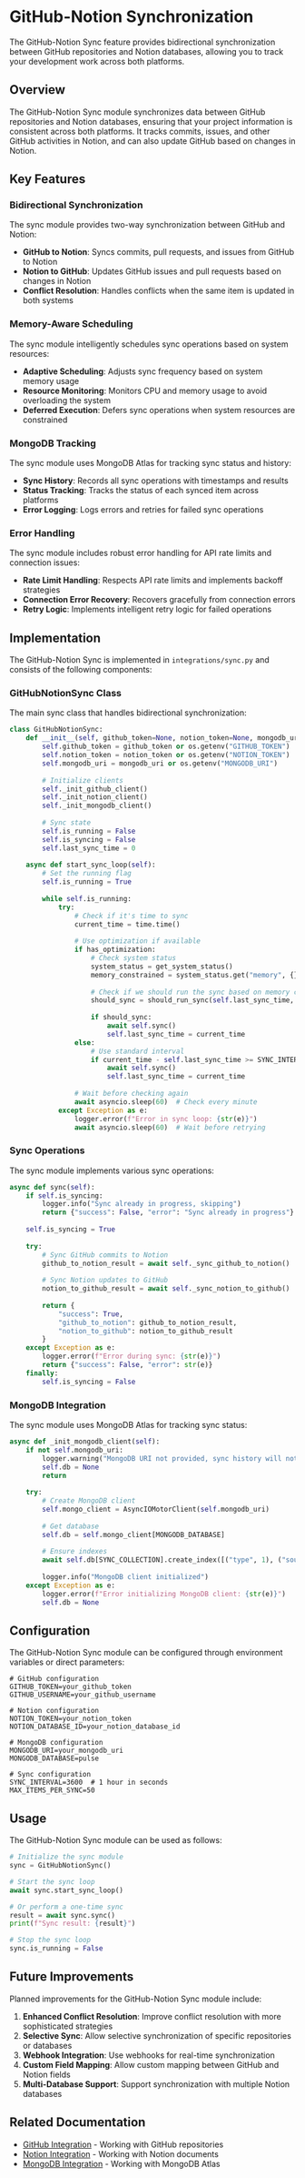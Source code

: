 # GitHub-Notion Synchronization

The GitHub-Notion Sync feature provides bidirectional synchronization between GitHub repositories and Notion databases, allowing you to track your development work across both platforms.

## Overview

The GitHub-Notion Sync module synchronizes data between GitHub repositories and Notion databases, ensuring that your project information is consistent across both platforms. It tracks commits, issues, and other GitHub activities in Notion, and can also update GitHub based on changes in Notion.

## Key Features

### Bidirectional Synchronization

The sync module provides two-way synchronization between GitHub and Notion:

- **GitHub to Notion**: Syncs commits, pull requests, and issues from GitHub to Notion
- **Notion to GitHub**: Updates GitHub issues and pull requests based on changes in Notion
- **Conflict Resolution**: Handles conflicts when the same item is updated in both systems

### Memory-Aware Scheduling

The sync module intelligently schedules sync operations based on system resources:

- **Adaptive Scheduling**: Adjusts sync frequency based on system memory usage
- **Resource Monitoring**: Monitors CPU and memory usage to avoid overloading the system
- **Deferred Execution**: Defers sync operations when system resources are constrained

### MongoDB Tracking

The sync module uses MongoDB Atlas for tracking sync status and history:

- **Sync History**: Records all sync operations with timestamps and results
- **Status Tracking**: Tracks the status of each synced item across platforms
- **Error Logging**: Logs errors and retries for failed sync operations

### Error Handling

The sync module includes robust error handling for API rate limits and connection issues:

- **Rate Limit Handling**: Respects API rate limits and implements backoff strategies
- **Connection Error Recovery**: Recovers gracefully from connection errors
- **Retry Logic**: Implements intelligent retry logic for failed operations

## Implementation

The GitHub-Notion Sync is implemented in `integrations/sync.py` and consists of the following components:

### GitHubNotionSync Class

The main sync class that handles bidirectional synchronization:

```python
class GitHubNotionSync:
    def __init__(self, github_token=None, notion_token=None, mongodb_uri=None):
        self.github_token = github_token or os.getenv("GITHUB_TOKEN")
        self.notion_token = notion_token or os.getenv("NOTION_TOKEN")
        self.mongodb_uri = mongodb_uri or os.getenv("MONGODB_URI")
        
        # Initialize clients
        self._init_github_client()
        self._init_notion_client()
        self._init_mongodb_client()
        
        # Sync state
        self.is_running = False
        self.is_syncing = False
        self.last_sync_time = 0
        
    async def start_sync_loop(self):
        # Set the running flag
        self.is_running = True
        
        while self.is_running:
            try:
                # Check if it's time to sync
                current_time = time.time()
                
                # Use optimization if available
                if has_optimization:
                    # Check system status
                    system_status = get_system_status()
                    memory_constrained = system_status.get("memory", {}).get("percent", 0) > 70
                    
                    # Check if we should run the sync based on memory constraints
                    should_sync = should_run_sync(self.last_sync_time, memory_constrained)
                    
                    if should_sync:
                        await self.sync()
                        self.last_sync_time = current_time
                else:
                    # Use standard interval
                    if current_time - self.last_sync_time >= SYNC_INTERVAL:
                        await self.sync()
                        self.last_sync_time = current_time
                        
                # Wait before checking again
                await asyncio.sleep(60)  # Check every minute
            except Exception as e:
                logger.error(f"Error in sync loop: {str(e)}")
                await asyncio.sleep(60)  # Wait before retrying
```

### Sync Operations

The sync module implements various sync operations:

```python
async def sync(self):
    if self.is_syncing:
        logger.info("Sync already in progress, skipping")
        return {"success": False, "error": "Sync already in progress"}
        
    self.is_syncing = True
    
    try:
        # Sync GitHub commits to Notion
        github_to_notion_result = await self._sync_github_to_notion()
        
        # Sync Notion updates to GitHub
        notion_to_github_result = await self._sync_notion_to_github()
        
        return {
            "success": True,
            "github_to_notion": github_to_notion_result,
            "notion_to_github": notion_to_github_result
        }
    except Exception as e:
        logger.error(f"Error during sync: {str(e)}")
        return {"success": False, "error": str(e)}
    finally:
        self.is_syncing = False
```

### MongoDB Integration

The sync module uses MongoDB Atlas for tracking sync status:

```python
async def _init_mongodb_client(self):
    if not self.mongodb_uri:
        logger.warning("MongoDB URI not provided, sync history will not be stored")
        self.db = None
        return
        
    try:
        # Create MongoDB client
        self.mongo_client = AsyncIOMotorClient(self.mongodb_uri)
        
        # Get database
        self.db = self.mongo_client[MONGODB_DATABASE]
        
        # Ensure indexes
        await self.db[SYNC_COLLECTION].create_index([("type", 1), ("source_id", 1)], unique=True)
        
        logger.info("MongoDB client initialized")
    except Exception as e:
        logger.error(f"Error initializing MongoDB client: {str(e)}")
        self.db = None
```

## Configuration

The GitHub-Notion Sync module can be configured through environment variables or direct parameters:

```
# GitHub configuration
GITHUB_TOKEN=your_github_token
GITHUB_USERNAME=your_github_username

# Notion configuration
NOTION_TOKEN=your_notion_token
NOTION_DATABASE_ID=your_notion_database_id

# MongoDB configuration
MONGODB_URI=your_mongodb_uri
MONGODB_DATABASE=pulse

# Sync configuration
SYNC_INTERVAL=3600  # 1 hour in seconds
MAX_ITEMS_PER_SYNC=50
```

## Usage

The GitHub-Notion Sync module can be used as follows:

```python
# Initialize the sync module
sync = GitHubNotionSync()

# Start the sync loop
await sync.start_sync_loop()

# Or perform a one-time sync
result = await sync.sync()
print(f"Sync result: {result}")

# Stop the sync loop
sync.is_running = False
```

## Future Improvements

Planned improvements for the GitHub-Notion Sync module include:

1. **Enhanced Conflict Resolution**: Improve conflict resolution with more sophisticated strategies
2. **Selective Sync**: Allow selective synchronization of specific repositories or databases
3. **Webhook Integration**: Use webhooks for real-time synchronization
4. **Custom Field Mapping**: Allow custom mapping between GitHub and Notion fields
5. **Multi-Database Support**: Support synchronization with multiple Notion databases

## Related Documentation

- [GitHub Integration](github_integration.md) - Working with GitHub repositories
- [Notion Integration](notion_integration.md) - Working with Notion documents
- [MongoDB Integration](mongodb_integration.md) - Working with MongoDB Atlas
